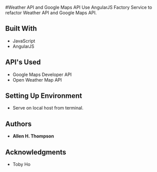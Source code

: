 #Weather API and Google Maps API
Use AngularJS Factory Service to refactor Weather API and Google Maps API.

## Built With
* JavaScript
* AngularJS

## API's Used
* Google Maps Developer API
* Open Weather Map API

## Setting Up Environment
* Serve on local host from terminal.

## Authors
* **Allen H. Thompson**

## Acknowledgments
* Toby Ho

